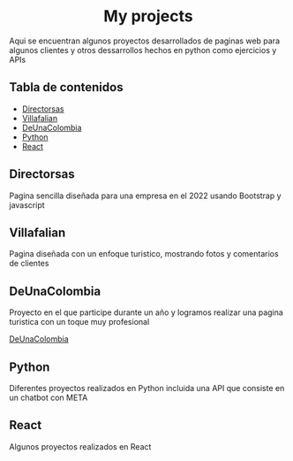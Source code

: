 <h1 align="center" id="title">My projects</h1>

<p id="description">Aqui se encuentran algunos proyectos desarrollados de paginas web para algunos clientes y otros dessarrollos hechos en python como ejercicios y APIs</p>


## Tabla de contenidos

- [Directorsas](#directorsas)
- [Villafalian](#villafalian)
- [DeUnaColombia](#deunacolombia)
- [Python](#python)
- [React](#react)


## Directorsas

Pagina sencilla diseñada para una empresa en el 2022 usando Bootstrap y javascript

## Villafalian

Pagina diseñada con un enfoque turistico, mostrando fotos y comentarios de clientes

## DeUnaColombia

Proyecto en el que participe durante un año y logramos realizar una pagina turistica con un toque muy profesional

[DeUnaColombia](https://prueba.deunacolombia.com/)

## Python

Diferentes proyectos realizados en Python incluida una API que consiste en un chatbot con META

## React

Algunos proyectos realizados en React
